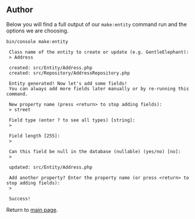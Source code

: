 Author
------

Below you will find a full output of our `make:entity` command run and the options we are choosing.

```
bin/console make:entity

 Class name of the entity to create or update (e.g. GentleElephant):
 > Address

 created: src/Entity/Address.php
 created: src/Repository/AddressRepository.php
 
 Entity generated! Now let's add some fields!
 You can always add more fields later manually or by re-running this command.

 New property name (press <return> to stop adding fields):
 > street

 Field type (enter ? to see all types) [string]:
 > 

 Field length [255]:
 > 

 Can this field be null in the database (nullable) (yes/no) [no]:
 > 

 updated: src/Entity/Address.php

 Add another property? Enter the property name (or press <return> to stop adding fields):
 > 
 
 Success! 
```

Return to [main page](../README.md).

